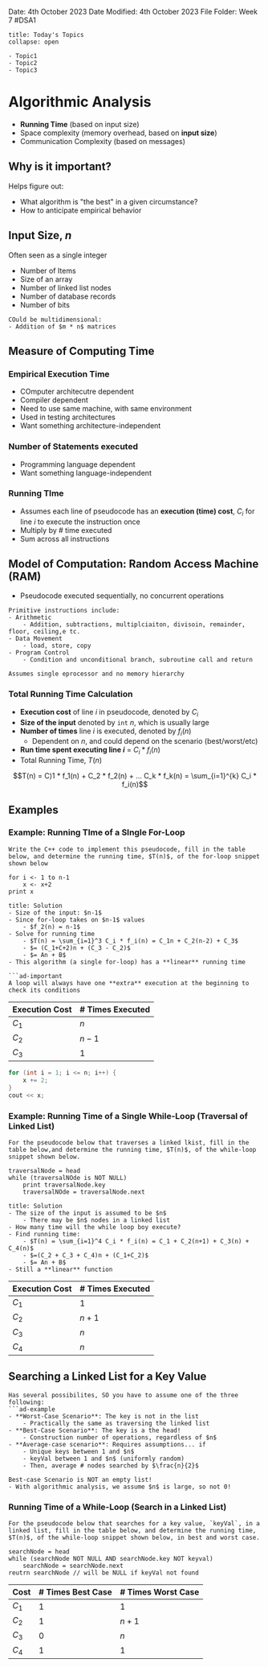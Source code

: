 Date: 4th October 2023
Date Modified: 4th October 2023
File Folder: Week 7
#DSA1

```ad-abstract
title: Today's Topics
collapse: open

- Topic1
- Topic2
- Topic3

```

# Algorithmic Analysis 

- **Running Time** (based on input size)
- Space complexity (memory overhead, based on **input size**)
- Communication Complexity (based on messages)
## Why is it important?

Helps figure out:
- What algorithm is "the best" in a given circumstance?
- How to anticipate empirical behavior

## Input Size, $n$

Often seen as a single integer
- Number of Items
- Size of an array
- Number of linked list nodes
- Number of database records
- Number of bits

```ad-note
COuld be multidimensional:
- Addition of $m * n$ matrices
```

## Measure of Computing Time

### Empirical Execution Time

- COmputer architecutre dependent
- Compiler dependent
- Need to use same machine, with same environment
- Used in testing architectures
- Want something architecture-independent

### Number of Statements executed

- Programming language dependent
- Want something language-independent

### Running TIme

- Assumes each line of pseudocode has an **execution (time) cost**, $C_i$ for line $i$ to execute the instruction once
- Multiply by # time executed
- Sum across all instructions

## Model of Computation: Random Access Machine (RAM)

- Pseudocode executed sequentially, no concurrent operations

```ad-example
Primitive instructions include:
- Arithmetic
	- Addition, subtractions, multiplciaiton, divisoin, remainder, floor, ceiling,e tc.
- Data Movement
	- load, store, copy
- Program Control
	- Condition and unconditional branch, subroutine call and return
```

```ad-important
Assumes single eprocessor and no memory hierarchy
```

### Total Running Time Calculation

- **Execution cost** of line $i$ in pseudocode, denoted by $C_i$
- **Size of the input** denoted by `int` $n$, which is usually large
- **Number of times** line $i$ is executed, denoted by $f_i(n)$
	- Dependent on $n$, and could depend on the scenario (best/worst/etc)
- **Run time spent executing line $i$** = $C_i * f_i(n)$
- Total Running Time, $T(n)$

$$T(n) = C)1 * f_1(n) + C_2 * f_2(n) + ... C_k * f_k(n) = \sum_{i=1}^{k} C_i * f_i(n)$$

## Examples
### Example: Running TIme of a SIngle For-Loop

```ad-question
Write the C++ code to implement this pseudocode, fill in the table below, and determine the running time, $T(n)$, of the for-loop snippet shown below
```

```
for i <- 1 to n-1
	x <- x+2
print x
```

```ad-check
title: Solution
- Size of the input: $n-1$
- Since for-loop takes on $n-1$ values
	- $f_2(n) = n-1$
- Solve for running time
	- $T(n) = \sum_{i=1}^3 C_i * f_i(n) = C_1n + C_2(n-2) + C_3$
	- $= (C_1+C+2)n + (C_3 - C_2)$
	- $= An + B$
- This algorithm (a single for-loop) has a **linear** running time

```ad-important
A loop will always have one **extra** execution at the beginning to check its conditions
```

| Execution Cost | # Times Executed |
| -------------- | ---------------- |
| $C_1$          | $n$            |
| $C_2$          | $n-1$            |
| $C_3$          | $1$                 |

```c++
for (int i = 1; i <= n; i++) {
	x += 2;
}
cout << x;
```


### Example: Running Time of a Single While-Loop (Traversal of Linked List)

```ad-question
For the pseudocode below that traverses a linked lkist, fill in the table below,and determine the running time, $T(n)$, of the while-loop snippet shown below.
```

```
traversalNode = head
while (traversalNOde is NOT NULL) 
	print traversalNode.key
	traversalNOde = traversalNode.next
```

```ad-check
title: Solution
- The size of the input is assumed to be $n$
	- There may be $n$ nodes in a linked list
- How many time will the while loop boy execute?
- Find running time:
	- $T(n) = \sum_{i=1}^4 C_i * f_i(n) = C_1 + C_2(n+1) + C_3(n) + C_4(n)$
	- $=(C_2 + C_3 + C_4)n + (C_1+C_2)$
	- $= An + B$
- Still a **linear** function
```


| Execution Cost | # Times Executed |
| -------------- | ---------------- |
| $C_1$          | 1                 |
| $C_2$          | $n+1$                 |
| $C_3$          | $n$                 |
| $C_4$               |    $n$              |

## Searching a Linked List for a Key Value

```ad-note
Has several possibilites, SO you have to assume one of the three following:
```ad-example
- **Worst-Case Scenario**: The key is not in the list
	- Practically the same as traversing the linked list
- **Best-Case Scenario**: The key is a the head!
	- Construction number of operations, regardless of $n$
- **Average-case scenario**: Requires assumptions... if
	- Unique keys between 1 and $n$
	- keyVal between 1 and $n$ (uniformly random)
	- Then, average # nodes searched by $\frac{n}{2}$
```

```ad-danger
Best-case Scenario is NOT an empty list!
- With algorithmic analysis, we assume $n$ is large, so not 0!
```

### Running Time of a While-Loop (Search in a Linked List)

```ad-question
For the pseudocode below that searches for a key value, `keyVal`, in a linked list, fill in the table below, and determine the running time, $T(n)$, of the while-loop snippet shown below, in best and worst case.
```

```
searchNode = head
while (searchNode NOT NULL AND searchNode.key NOT keyval) 
	searchNode = searchNode.next
reutrn searchNode // will be NULL if keyVal not found
```

| Cost  | # Times Best Case | # Times Worst Case |
| ----- | ----------------- | ------------------ |
| $C_1$ | 1                 | 1                  |
| $C_2$ | 1                 | $n+1$              |
| $C_3$ | 0                 | $n$                |
| $C_4$ | 1                 | 1                   |


